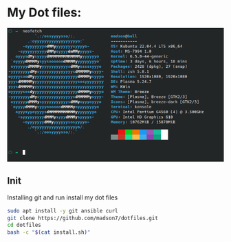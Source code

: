 # My Dot files:

![neofetch](./neofetch.png)

## Init
Installing git and run install my dot files
```bash
sudo apt install -y git ansible curl
git clone https://github.com/madson7/dotfiles.git
cd dotfiles
bash -c "$(cat install.sh)"
```
